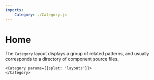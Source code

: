 ```yaml
---
imports:
    Category: ./Category.js
---
```


Home
====

The `Category` layout displays a group of related patterns, and
usually corresponds to a directory of component source files.

```show html screen
<Category params={{splat: 'layouts'}}>
</Category>
```
